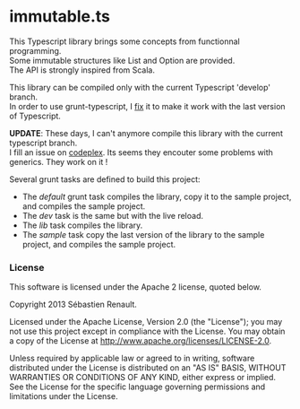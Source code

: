 # immutable.ts

This Typescript library brings some concepts from functionnal programming.  
Some immutable structures like List and Option are provided.  
The API is strongly inspired from Scala.

This library can be compiled only with the current Typescript 'develop' branch.  
In order to use grunt-typescript, I [fix](https://github.com/srenault/grunt-typescript/commit/484b9db5f35d8e50cd1d2e8f2443fc8527a2d0eb) it to make it work with the last version of Typescript.

**UPDATE**: These days, I can't anymore compile this library with the current typescript branch.  
I fill an issue on [codeplex]("https://typescript.codeplex.com/workitem/1760").
Its seems they encouter some problems with generics. They work on it !

Several grunt tasks are defined to build this project:

* The _default_ grunt task compiles the library, copy it to the sample project, and compiles the sample project.
* The _dev_ task is the same but with the live reload.
* The _lib_ task compiles the library.
* The _sample_ task copy the last version of the library to the sample project, and compiles the sample project.

### License

This software is licensed under the Apache 2 license, quoted below.

Copyright 2013 Sébastien Renault.

Licensed under the Apache License, Version 2.0 (the "License"); you may not use this project except in compliance with the License. You may obtain a copy of the License at http://www.apache.org/licenses/LICENSE-2.0.

Unless required by applicable law or agreed to in writing, software distributed under the License is distributed on an "AS IS" BASIS, WITHOUT WARRANTIES OR CONDITIONS OF ANY KIND, either express or implied. See the License for the specific language governing permissions and limitations under the License.
